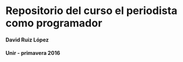 # Repositorio del curso el periodista como programador
#### David Ruiz López
#### Unir - primavera 2016